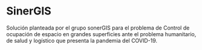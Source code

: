 # SinerGIS
Solución planteada por el grupo sonerGIS para el problema de Control de ocupación de espacio en grandes superficies ante el problema humanitario, de salud y logístico que presenta la pandemia del COVID-19.

<!DOCTYPE html>
<html>

<head>
    <script src="https://code.jquery.com/jquery-3.5.1.slim.min.js" integrity="sha384-DfXdz2htPH0lsSSs5nCTpuj/zy4C+OGpamoFVy38MVBnE+IbbVYUew+OrCXaRkfj" crossorigin="anonymous"></script>
    <script src="https://cdn.jsdelivr.net/npm/popper.js@1.16.1/dist/umd/popper.min.js" integrity="sha384-9/reFTGAW83EW2RDu2S0VKaIzap3H66lZH81PoYlFhbGU+6BZp6G7niu735Sk7lN" crossorigin="anonymous"></script>
    <script src="https://stackpath.bootstrapcdn.com/bootstrap/4.5.2/js/bootstrap.min.js" integrity="sha384-B4gt1jrGC7Jh4AgTPSdUtOBvfO8shuf57BaghqFfPlYxofvL8/KUEfYiJOMMV+rV" crossorigin="anonymous"></script>
    <script type="text/javascript" src="https://kit.fontawesome.com/bea5739c92.js" crossorigin="anonymous"></script>
    <script src="https://unpkg.com/driver.js/dist/driver.min.js"></script>
    <script type="text/javascript">
        function getValueFromSelect(id1, id2, id3) {
            var genero = document.getElementById(id1).value;
            console.log(genero);
            var edad = parseInt(document.getElementById(id2).value);
            console.log(edad);
            //var q_factores_riesgo = parseInt(document.getElementById(id3).value);
            var q_factores_riesgo = 0;
            console.log(q_factores_riesgo);
            var nivel_de_riesgo = "bajo";
            var cantidad_factores = [];
            for (var i = 1; i < 6; i++) {
                var x = document.getElementById("ch" + i.toString()).checked.toString();
                if (x == 'true') {
                    cantidad_factores.push(x);
                }
            }
            q_factores_riesgo = parseInt(cantidad_factores.length);

            if (edad > 34) {
                if (q_factores_riesgo <= 1) {
                    if (edad > 50) {
                        alert("Factor de riesgo: alto")
                    } else {
                        alert("Factor de riesgo: medio");
                    }
                } else if (q_factores_riesgo >= 2) {
                    alert("Factor de riesgo: alto")
                } else {
                    alert("Factor de riesgo: medio")
                }

            } else {
                if (q_factores_riesgo > 2) {
                    console.log("Factores: " + q_factores_riesgo)
                    console.log(cantidad_factores)
                    alert("Factor de riesgo: alto")
                } else {
                    alert("Factor de riesgo: medio 6")
                }
            }

        }
    </script>
    <meta charset="utf-8" />
    <meta name="viewport" content="initial-scale=1,maximum-scale=1,user-scalable=no" />
    <title>Sistema de Monitoreo por Aglomeración</title>
    <link rel="stylesheet" href="https://stackpath.bootstrapcdn.com/bootstrap/4.5.2/css/bootstrap.min.css" integrity="sha384-JcKb8q3iqJ61gNV9KGb8thSsNjpSL0n8PARn9HuZOnIxN0hoP+VmmDGMN5t9UJ0Z" crossorigin="anonymous" />

    <link rel="stylesheet" href="https://js.arcgis.com/4.16/esri/themes/light/main.css" />

    <style>
        html,
        body,
        #viewDiv {
            padding: 0;
            margin: 0;
            height: 97.6%;
            width: 100%;
        }
        
        .globalbtn {
            position: absolute !important;
            z-index: 1;
            padding: 11px 20px 10px 15px;
            border-radius: 0px 25px 25px 0px;
            color: white;
            border: none;
            background-color: #2e668b;
            font-size: 20px;
            margin-top: 170px;
        }
        
        .settingsbtn {
            position: absolute !important;
            z-index: 1;
            padding: 11px 15px 10px 20px;
            border-radius: 25px 0px 0px 25px;
            color: white;
            border: none;
            right: 0;
            background-color: #2e668b;
            font-size: 20px;
            margin-top: 100px;
        }
        
        #layerToggle {
            top: 20px;
            right: 20px;
            position: absolute;
            z-index: 99;
            background-color: white;
            border-radius: 8px;
            padding: 10px;
            opacity: 0.75;
        }
        
        #slide {
            position: fixed;
            background: #fff;
            width: 230px;
            left: -230px;
            height: auto;
            transition: left 0.4s ease-in-out;
            -o-transition: left 0.4s ease-in-out;
            -ms-transition: left 0.4s ease-in-out;
            -moz-transition: left 0.4s ease-in-out;
            -webkit-transition: left 0.4s ease-in-out;
            z-index: 99;
            margin-top: 100px;
            border-bottom-right-radius: 25px;
        }
        
        #toggle {
            position: absolute;
            left: 230px;
            background-color: #2e668b;
            z-index: 99;
            font-size: 20px;
            padding: 11px 20px 10px 15px;
            border-radius: 0px 25px 25px 0px;
            color: white;
        }
        
        .box {
            padding: 20px;
            z-index: 99;
        }
        
        #slide:hover {
            left: 0px;
            z-index: 99;
        }
        
        #optionsDiv {
            background-color: white;
            color: black;
            padding: 6px;
            max-width: 400px;
        }
    </style>

    <script src="https://js.arcgis.com/4.16/"></script>
    <script>
        require([
            "esri/Map",
            "esri/views/MapView",
            "esri/Graphic",
            "esri/layers/FeatureLayer",
            "esri/widgets/FeatureTable",
            "esri/widgets/BasemapToggle",
            "esri/widgets/Legend",
            "esri/widgets/Search",
            "esri/widgets/Expand",
            "esri/smartMapping/renderers/heatmap",
            "esri/core/watchUtils"

        ], function(
            Map,
            MapView,
            Legend,
            FeatureLayer,
            FeatureTable,
            BasemapToggle,
            Graphic,
            Search,
            Expand,
            heatmapRendererCreator,
            watchUtils

        ) {
            var map = new Map({
                basemap: "osm",
            });

            var view = new MapView({
                container: "viewDiv",
                map: map,
                extent: {
                    // autocasts as new Extent()
                    xmin: -9988935.74372658,
                    ymin: 274005.980628594,
                    xmax: -6742431.49129105,
                    ymax: 1051247.88539887,
                    spatialReference: 102100,
                },
            });

            var templateAeropuerto = {
                title: "<i class='fas fa-plane-departure mr-2'></i> {Aeropuerto}",
                content: `
                          <ul class='list-group  list-group-flush'>
                            <li class='list-group-item'>Id: {SKAR}</li>
                            <li class='list-group-item'>Tipo: {Internacio}</li>
                            <li class='list-group-item'>Departamento: { Quindío }</li>
                          </ul>
                          `,
            };

            var templateBiblioteca = {
                title: "<i class='fas fa-book-open mr-2'></i> {NOMBRE_DE_LA_BIBLIOTECA}",
                content: `
                          <ul class='list-group  list-group-flush'>
                            <li class='list-group-item'>Id: {OID}</li>
                            <li class='list-group-item'>Tipo: {TIPO_DE_BIBLIOTECA}</li>
                            <li class='list-group-item'>Departamento: { DEPARTAMENTO }</li>
                          </ul>
                          `,
            };

            var templateComerciales = {
                title: "<i class='fas fa-shopping-bag mr-2'></i> {Nombre_Cad}",
                content: `
                          <ul class='list-group  list-group-flush'>
                            <li class='list-group-item'>Id: {FID}</li>
                            <li class='list-group-item'>Tipo: {Categoria }</li>
                            <li class='list-group-item'>Departamento: { Departamen }</li>
                          </ul>
                          `,
            };

            var templateHotel = {
                title: "<i class='fas fa-bed mr-2'></i> {Nombre}",
                content: `
                          <ul class='list-group  list-group-flush'>
                            <li class='list-group-item'>Id: {FID}</li>
                            <li class='list-group-item'>Tipo: {Tipo}</li>
                            <li class='list-group-item'>Dirección: { Dirección }</li>
                          </ul>
                          `,
            };

            var templateMercado = {
                title: "<i class='fas fa-shopping-cart mr-2'></i> {Nombre_Cad}",
                content: `
                          <ul class='list-group  list-group-flush'>
                            <li class='list-group-item'>Id: {FID}</li>
                            <li class='list-group-item'>Tipo: {Categoria}</li>
                            <li class='list-group-item'>Departamento: { Departamen }</li>
                          </ul>
                          `,
            };

            var templateUniversidad = {
                title: "<i class='fas fa-graduation-cap mr-2'></i> {Nombre}",
                content: `
                          <ul class='list-group  list-group-flush'>
                            <li class='list-group-item'>Id: {FID}</li>
                            <li class='list-group-item'>Tipo: {Tipo}</li>
                            <li class='list-group-item'>Departamento: { Departamen }</li>
                          </ul>
                          `,
            };

            var templateReporte = {
                title: "Reporte",
                content: `
                          <ul class='list-group  list-group-flush'>
                            <li class='list-group-item'>Hora de Entrada: {ent }</li>
                            <li class='list-group-item'>Categoria - Codigo: {cat }</li>
                            <li class='list-group-item'>Departamento: { dep  }</li>
                            <li class='list-group-item'>Departamento: { mun }</li>
                          </ul>
                          `,
            };

            const renderer = {
                type: "heatmap",
                colorStops: [{
                    color: "rgba(63, 40, 102, 0)",
                    ratio: 0
                }, {
                    color: "#62001d",
                    ratio: 0.083
                }, {
                    color: "#62001d",
                    ratio: 0.166
                }, {
                    color: "#c60035",
                    ratio: 0.249
                }, {
                    color: "#c60035",
                    ratio: 0.332
                }, {
                    color: "#d80013",
                    ratio: 0.415
                }, {
                    color: "#d80013",
                    ratio: 0.498
                }, {
                    color: "#e3587b",
                    ratio: 0.581
                }, {
                    color: "#e3587b",
                    ratio: 0.664
                }, {
                    color: "#a46fbf",
                    ratio: 0.747
                }, {
                    color: "#c29f80",
                    ratio: 0.83
                }, {
                    color: "#e0cf40",
                    ratio: 0.913
                }, {
                    color: "#ffff00",
                    ratio: 1
                }],
                maxPixelIntensity: 25,
                minPixelIntensity: 0
            };

            // Aeropuertos
            var aeropuertos = new FeatureLayer({
                url: "https://services.arcgis.com/deQSb0Gn7gDPf3uV/arcgis/rest/services/MapaSinerGIS/FeatureServer/1",
                outFields: ["*"],
                popupTemplate: templateAeropuerto,
                visible: '',
            });
            // Bibliotecas
            var bibliotecas = new FeatureLayer({
                url: "https://services.arcgis.com/deQSb0Gn7gDPf3uV/arcgis/rest/services/MapaSinerGIS/FeatureServer/2",
                outFields: ["*"],
                popupTemplate: templateBiblioteca,
                visible: false,
            });
            // Centros Comerciales
            var centrosComerciales = new FeatureLayer({
                url: "https://services.arcgis.com/deQSb0Gn7gDPf3uV/arcgis/rest/services/MapaSinerGIS/FeatureServer/4",
                outFields: ["*"],
                popupTemplate: templateComerciales,
                visible: false,
            });
            // Hoteles Hostales
            var hoteles = new FeatureLayer({
                url: "https://services.arcgis.com/deQSb0Gn7gDPf3uV/arcgis/rest/services/MapaSinerGIS/FeatureServer/3",
                outFields: ["*"],
                popupTemplate: templateHotel,
                visible: false,
            });
            // Supermercados
            var mercados = new FeatureLayer({
                url: "https://services.arcgis.com/deQSb0Gn7gDPf3uV/arcgis/rest/services/MapaSinerGIS/FeatureServer/0",
                outFields: ["*"],
                popupTemplate: templateMercado,
                visible: false,
            });
            // Universidades
            var universidades = new FeatureLayer({
                url: "https://services.arcgis.com/deQSb0Gn7gDPf3uV/arcgis/rest/services/MapaSinerGIS/FeatureServer/5",
                outFields: ["*"],
                popupTemplate: templateUniversidad,
                visible: false,
            });

            var reporte = new FeatureLayer({
                url: "https://services.arcgis.com/deQSb0Gn7gDPf3uV/arcgis/rest/services/service_ebabb20f3fe74c1a802f74db61d01cb2/FeatureServer/0",
                outFields: ["*"],
                popupTemplate: templateReporte,
                renderer: renderer
            });

            var departments = new FeatureLayer({
                url: "https://services.arcgis.com/deQSb0Gn7gDPf3uV/arcgis/rest/services/Mapa_departamentos_de_Colombia/FeatureServer",
            });

            map.add(departments);
            map.add(aeropuertos);
            map.add(bibliotecas);
            map.add(centrosComerciales);
            map.add(hoteles);
            map.add(mercados);
            map.add(universidades);
            map.add(reporte);

            var aeropuertosLayerToggle = document.getElementById(
                "aeropuertosLayer"
            );
            var bibliotecasLayerToggle = document.getElementById(
                "bibliotecasLayer"
            );
            var centrosComercialesLayerToggle = document.getElementById(
                "centrosComercialesLayer"
            );
            var hotelesLayerToggle = document.getElementById("hotelesLayer");
            var mercadosLayerToggle = document.getElementById("mercadosLayer");
            var universidadesLayerToggle = document.getElementById(
                "universidadesLayer"
            );
            var reporteLayerToggle = document.getElementById("reporteLayer");

            aeropuertosLayerToggle.addEventListener("change", function() {
                aeropuertos.visible = aeropuertosLayerToggle.checked;
            });

            bibliotecasLayerToggle.addEventListener("change", function() {
                bibliotecas.visible = bibliotecasLayerToggle.checked;
            });

            centrosComercialesLayerToggle.addEventListener("change", function() {
                centrosComerciales.visible = centrosComercialesLayerToggle.checked;
            });

            hotelesLayerToggle.addEventListener("change", function() {
                hoteles.visible = hotelesLayerToggle.checked;
            });

            mercadosLayerToggle.addEventListener("change", function() {
                mercados.visible = mercadosLayerToggle.checked;
            });

            universidadesLayerToggle.addEventListener("change", function() {
                universidades.visible = universidadesLayerToggle.checked;
            });

            reporteLayerToggle.addEventListener("change", function() {
                reporte.visible = reporteLayerToggle.checked;
            });

            const sources = [{
                layer: aeropuertos,
                searchFields: ["Aeropuerto", "Quindío"],
                suggestionTemplate: "{Aeropuerto}",
                exactMatch: false,
                outFields: ["*"],
                name: "Aeropuertos",
                placeholder: "Aeropuerto el Dorado",
                zoomScale: 10000,
            }, {
                layer: bibliotecas,
                searchFields: [
                    "NOMBRE_DE_LA_BIBLIOTECA",
                    "DIRECCIÓN_DE_LA_BIBLIOTECA",
                ],
                suggestionTemplate: "{NOMBRE_DE_LA_BIBLIOTECA}",
                exactMatch: false,
                outFields: ["*"],
                name: "Bibliotecas",
                placeholder: "Biblioteca la Giralda",
                zoomScale: 10000,
            }, {
                layer: centrosComerciales,
                searchFields: ["Nombre_Cad", "Direccion"],
                suggestionTemplate: "{Nombre_Cad}",
                exactMatch: false,
                outFields: ["*"],
                name: "Centros Comerciales",
                placeholder: "Gran Estación",
                zoomScale: 10000,
            }, {
                layer: mercados,
                searchFields: ["Nombre_Cad", "Direccion"],
                suggestionTemplate: "{Nombre_Cad} - { Direccion }",
                exactMatch: false,
                outFields: ["*"],
                name: "Super Mercados",
                placeholder: "Justo y Bueno",
                zoomScale: 10000,
            }, {
                layer: universidades,
                searchFields: ["Nombre", "Dirección"],
                suggestionTemplate: "{Nombre}",
                exactMatch: false,
                outFields: ["*"],
                name: "Universidades",
                placeholder: "Universidad Distrital",
                zoomScale: 10000,
            }, {
                layer: hoteles,
                searchFields: ["Nombre", "Dirección"],
                suggestionTemplate: "{Nombre} - {Dirección}",
                exactMatch: false,
                outFields: ["*"],
                name: "Hoteles",
                placeholder: "Hotel Grand Hyatt",
                zoomScale: 10000,
            }, ];

            var toggle = new BasemapToggle({
                view: view,
                nextBasemap: "hybrid",
            });

            const searchWidget = new Search({
                view: view,
                allPlaceholder: "Buscar",
                sources: sources,
                includeDefaultSources: false,
            });



            const featureTableSuper = new FeatureTable({
                view: view,
                layer: mercados,
                fieldConfigs: [{
                    name: "Nombre_Cad",
                    label: "Nombre",
                }, {
                    name: "Departamen",
                    label: "Departamento",
                }, {
                    name: "Ciudad",
                    label: "Ciudad",
                }, {
                    name: "Direccion",
                    label: "Dirección",
                }, ],
                container: document.getElementById("tableDivSuper"),
            });

            const featureTableAeropuertos = new FeatureTable({
                view: view,
                layer: aeropuertos,
                fieldConfigs: [{
                    name: "Aeropuerto",
                    label: "Nombre",
                }, {
                    name: "Armenia_La",
                    label: "Departamento",
                }, {
                    name: "Quindío",
                    label: "Ciudad",
                }, {
                    name: "Internacio",
                    label: "Tipo",
                }, ],
                container: document.getElementById("tableDivAeropuertos"),
            });

            const featureTableBibliotecas = new FeatureTable({
                view: view,
                layer: bibliotecas,
                fieldConfigs: [{
                    name: "NOMBRE_DE_LA_BIBLIOTECA",
                    label: "Nombre",
                }, {
                    name: "DEPARTAMENTO",
                    label: "Departamento",
                }, {
                    name: "MUNICIPIO",
                    label: "Ciudad",
                }, {
                    name: "DIRECCIÓN_DE_LA_BIBLIOTECA",
                    label: "Dirección",
                }, ],
                container: document.getElementById("tableDivBibliotecas"),
            });

            const featureTableHoteles = new FeatureTable({
                view: view,
                layer: hoteles,
                fieldConfigs: [{
                    name: "Nombre",
                    label: "Nombre",
                }, {
                    name: "Tipo",
                    label: "Tipo",
                }, {
                    name: "Ciudad",
                    label: "Ciudad",
                }, ],
                container: document.getElementById("tableDivHoteles"),
            });

            const featureTableUniversidades = new FeatureTable({
                view: view,
                layer: universidades,
                fieldConfigs: [{
                    name: "Nombre",
                    label: "Nombre",
                }, {
                    name: "Departamen",
                    label: "Departamento",
                }, {
                    name: "Ciudad",
                    label: "Ciudad",
                }, {
                    name: "Tipo",
                    label: "Tipo",
                }, ],
                container: document.getElementById("tableDivUni"),
            });

            const featureTableCentrosComerciales = new FeatureTable({
                view: view,
                layer: centrosComerciales,
                fieldConfigs: [{
                    name: "Nombre_Cad",
                    label: "Nombre",
                }, {
                    name: "Departamen",
                    label: "Departamento",
                }, {
                    name: "Ciudad",
                    label: "Ciudad",
                }, {
                    name: "Direccion",
                    label: "Dirección",
                }, ],
                container: document.getElementById("tableDivCC"),
            });

            const featureTableAglo = new FeatureTable({
                view: view,
                layer: reporte,
                fieldConfigs: [{
                        name: "ent",
                        label: "Fecha entrada",
                    }, {
                        name: "salida",
                        label: "Fecha salida",
                    },

                    {
                        name: "dep",
                        label: "Departamento",
                    }, {
                        name: "mun",
                        label: "Ciudad",
                    }, {
                        name: "cat",
                        label: "Categoria",
                    }, {
                        name: "type",
                        label: "Establecimiento",
                    },
                ],
                container: document.getElementById("tableDivAglo"),
            });

            view.ui.add(searchWidget, {
                position: "top-right",
                index: 2,
            });

            view.ui.add(toggle, "bottom-left");
            view.ui.add("optionsDiv", "bottom-right");
        });

        $(document).ready(function() {});
    </script>
</head>

<body class="calcite">
    <header class="navbar navbar-expand navbar-dark bg-dark flex-column flex-md-row bd-navbar">
        <h5 class="mb-0 mt-0 text-white">
            Sistema para el monitoreo de personas en zonas de aglomeración
        </h5>
        <ul class="navbar-nav ml-md-auto mt-2 mt-md-0 mt-lg-0 mt-xl-0 mr-5" style="font-size: 13px !important">
            <li class="nav-item pt-1 pb-1">
                <a class="nav-link p-0 pr-md-2 pr-lg-2 pr-xl-2 pl-md-2 pl-lg-2 pl-xl-2 text-white" href="./index.html"><i class="fas fa-globe-americas mr-2"></i>
            Visor
          </a>
            </li>
            <li class="nav-item pt-1 pb-1">
                <a class="nav-link p-0 pr-md-2 pr-lg-2 pr-xl-2 pl-md-2 pl-lg-2 pl-xl-2 text-white" href="./index2.html"><i class="fas fa-building mr-2"></i>Dashboard</a
          >
        </li>
        <li class="nav-item pt-1 pb-1">
          <a class="nav-link p-0 pr-md-2 pr-lg-2 pr-xl-2 pl-md-2 pl-lg-2 pl-xl-2 text-white" href="#staticBackdrop" data-toggle="modal" data-target="#staticBackdrop"><i class="far fa-address-book mr-2"></i>
         Encuesta
      </a>
            </li>
        </ul>
    </header>
    <button type="button" data-toggle="modal" data-target="#settingsModal" class="settingsbtn" id="settingsbtn">
      <i class="fa fa-cogs" aria-hidden="true"></i>
    </button>
    <button type="button" data-toggle="modal" data-target="#globalModal" class="globalbtn" id="globalbtn">
  <i class="fas fa-vial"></i>
  </button>


    <div id="slide">
        <div id="toggle"><i class="fas fa-layer-group"></i></div>
        <div class="box">
            <h5>Capas</h5>
            <div class="form-check">
                <input class="form-check-input" type="checkbox" id="aeropuertosLayer" />
                <label class="form-check-label" for="defaultCheck1">
            Aeropuertos
          </label>
            </div>
            <div class="form-check">
                <input class="form-check-input" type="checkbox" id="centrosComercialesLayer" />
                <label class="form-check-label" for="defaultCheck1">
            Centros Comerciales
          </label>
            </div>
            <div class="form-check">
                <input class="form-check-input" type="checkbox" id="bibliotecasLayer" />
                <label class="form-check-label" for="defaultCheck1">
            Bibliotecas
          </label>
            </div>
            <div class="form-check">
                <input class="form-check-input" type="checkbox" id="hotelesLayer" />
                <label class="form-check-label" for="defaultCheck1"> Hoteles </label>
            </div>
            <div class="form-check">
                <input class="form-check-input" type="checkbox" id="mercadosLayer" />
                <label class="form-check-label" for="defaultCheck1">
            Super Mercados
          </label>
            </div>
            <div class="form-check">
                <input class="form-check-input" type="checkbox" id="universidadesLayer" />
                <label class="form-check-label" for="defaultCheck1">
            Universidades
          </label>
            </div>
            <h5 class="mt-2">Analisis</h5>
            <div class="form-check">
                <input class="form-check-input" type="checkbox" id="reporteLayer" checked />
                <label class="form-check-label" for="defaultCheck1">
            Aglomeración
          </label>
            </div>
        </div>
    </div>

    <div id="optionsDiv" class="esri-widget" style="overflow: auto;height: 20rem">
        <h4 class="px-3"><strong>Leyenda</strong></h4>
        <img src="./legend.png"></img>
    </div>

    <div class="modal fade" id="staticBackdrop" data-backdrop="static" data-keyboard="false" tabindex="-1" aria-labelledby="staticBackdropLabel" aria-hidden="true">
        <div class="modal-dialog modal-dialog-centered">
            <div class="modal-content">
                <div class="modal-header">
                    <h5 class="modal-title" id="staticBackdropLabel">Escanea el codigo QR desde la app Survey123</h5>
                    <button type="button" class="close" data-dismiss="modal" aria-label="Close">
              <span aria-hidden="true">&times;</span>
            </button>
                </div>
                <div class="modal-body">
                    <div class="row">
                        <div class="col">
                            <img src="./qr.png" class="rounded mx-auto d-block" alt="..." style="max-width: 100%;">
                        </div>
                    </div>
                </div>
            </div>
        </div>
    </div>


    <div class="modal fade" id="globalModal" tabindex="-1" aria-labelledby="globalModalLabel" aria-hidden="true">
        <div class="modal-dialog modal-dialog-centered">
            <div class="modal-content">
                <div class="modal-header">
                    <h5 class="modal-title" id="globalModalLabel">Riesgo de Contagio</h5>
                    <button type="button" class="close" data-dismiss="modal" aria-label="Close">
              <span aria-hidden="true">&times;</span>
            </button>
                </div>
                <div class="modal-body">
                    <div class="form-row">
                        <div class="col">
                            <select name="genero" id="genero" class="form-control">
                  <option selected disabled>Seleccione su genero</option>
                  <option value="M">Masculino</option>
                  <option value="F">Femenino</option>	      
               </select>
                        </div>
                        <div class="col">
                            <select name="edad" id="edad" class="form-control">
                  <option selected disabled>Seleccione su edad</option>
                <script type="text/javascript">
                for(var i=20; i<100;i++){
                  document.write("<option value=" + i +">"+ i +"</option>")
                }
                </script>	      
               </select>
                        </div>
                    </div>
                    <h5 class="mt-3">Factores de riesgo</h5>
                    <div class="row">
                        <div class="col">
                            <div class="form-check">
                                <input class="form-check-input" type="checkbox" value="" id="ch1">
                                <label class="form-check-label" for="defaultCheck1">
                    Hipertensión
                  </label>
                            </div>
                            <div class="form-check">
                                <input class="form-check-input" type="checkbox" id="ch2">
                                <label class="form-check-label" for="defaultCheck1">
                    Diabetes
                  </label>
                            </div>
                            <div class="form-check">
                                <input class="form-check-input" type="checkbox" id="ch3">
                                <label class="form-check-label" for="defaultCheck1">
                    Enfermedad Pulmonar Obstructiva Crónica (EPOC)
                  </label>
                            </div>
                            <div class="form-check">
                                <input class="form-check-input" type="checkbox" id="ch4">
                                <label class="form-check-label" for="defaultCheck1">
                    Enfermedad Renal Crónica
                  </label>
                            </div>
                            <div class="form-check">
                                <input class="form-check-input" type="checkbox" id="ch5">
                                <label class="form-check-label" for="defaultCheck1">
                    Inmunosupresión (por ejemplo cáncer, lupus, etc.)
                  </label>
                            </div>
                        </div>
                    </div>
                </div>
                <div class="modal-footer">
                    <button type="button" class="btn btn-dark" onclick="getValueFromSelect('genero','edad','q_fact' )">Consultar</button>
                </div>
            </div>
        </div>
    </div>


    <div class="modal fade" id="settingsModal" tabindex="-1" aria-labelledby="settingsModalLabel" aria-hidden="true">
        <div class="modal-dialog modal-xl modal-dialog-centered">
            <div class="modal-content">
                <div class="modal-header">
                    <h5 class="modal-title" id="settingsModalLabel">Información</h5>
                    <button type="button" class="close" data-dismiss="modal" aria-label="Close">
              <span aria-hidden="true"><i class="fas fa-times"></i></span>
            </button>
                </div>
                <div class="modal-body">
                    <ul class="nav nav-tabs" id="myTab" role="tablist">
                        <li class="nav-item" role="presentation">
                            <a class="nav-link active" id="aglo-tab" data-toggle="tab" href="#aglo" role="tab" aria-controls="contact" aria-selected="true">Aglomeración</a
                >
              </li>
              <li class="nav-item" role="presentation">
                <a
                  class="nav-link"
                  id="super-tab"
                  data-toggle="tab"
                  href="#super"
                  role="tab"
                  aria-controls="home"
                  aria-selected="false"
                  >Super Mercados</a
                >
              </li>
              <li class="nav-item" role="presentation">
                <a
                  class="nav-link"
                  id="aeropuertos-tab"
                  data-toggle="tab"
                  href="#aeropuertos"
                  role="tab"
                  aria-controls="profile"
                  aria-selected="false"
                  >Aeropuertos</a
                >
              </li>
              <li class="nav-item" role="presentation">
                <a
                  class="nav-link"
                  id="bibliotecas-tab"
                  data-toggle="tab"
                  href="#bibliotecas"
                  role="tab"
                  aria-controls="contact"
                  aria-selected="false"
                  >Bibliotecas</a
                >
              </li>
              <li class="nav-item" role="presentation">
                <a
                  class="nav-link"
                  id="hoteles-tab"
                  data-toggle="tab"
                  href="#hoteles"
                  role="tab"
                  aria-controls="contact"
                  aria-selected="false"
                  >Hoteles</a
                >
              </li>
              <li class="nav-item" role="presentation">
                <a
                  class="nav-link"
                  id="uni-tab"
                  data-toggle="tab"
                  href="#uni"
                  role="tab"
                  aria-controls="contact"
                  aria-selected="false"
                  >Universidades</a
                >
              </li>
              <li class="nav-item" role="presentation">
                <a
                  class="nav-link"
                  id="cc-tab"
                  data-toggle="tab"
                  href="#cc"
                  role="tab"
                  aria-controls="contact"
                  aria-selected="false"
                  >Centros Comerciales</a
                >
              </li>
            </ul>
            <div class="tab-content" id="myTabContent">
              <div
                class="tab-pane fade show active"
                id="aglo"
                role="tabpanel"
                aria-labelledby="aglo-tab"
              >
                <div id="tableDivAglo" style="height: 400px"></div>
              </div>
              <div
                class="tab-pane fade"
                id="super"
                role="tabpanel"
                aria-labelledby="super-tab"
              >
              <div id="tableDivSuper" style="height: 400px"></div>
              </div>
              <div
                class="tab-pane fade"
                id="aeropuertos"
                role="tabpanel"
                aria-labelledby="aeropuertos-tab"
              >
                
              <div id="tableDivAeropuertos" style="height: 400px"></div>
              </div>
              <div
                class="tab-pane fade"
                id="bibliotecas"
                role="tabpanel"
                aria-labelledby="bibliotecas-tab"
              >
                
              <div id="tableDivBibliotecas" style="height: 400px"></div>
              </div>
              <div
                class="tab-pane fade"
                id="hoteles"
                role="tabpanel"
                aria-labelledby="hoteles-tab"
              >
                
              <div id="tableDivHoteles" style="height: 400px"></div>
              </div>

              <div
                class="tab-pane fade"
                id="uni"
                role="tabpanel"
                aria-labelledby="uni-tab"
              >
                
              <div id="tableDivUni" style="height: 400px"></div>
              </div>

              <div
                class="tab-pane fade"
                id="cc"
                role="tabpanel"
                aria-labelledby="cc-tab"
              >
                
              <div id="tableDivCC" style="height: 400px"></div>
              </div>
            </div>
          </div>
        </div>
      </div>
    </div>
    <div id="viewDiv"></div>
  </body>
</html>

